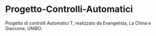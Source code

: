 # Progetto-Controlli-Automatici
Progetto di controlli Automatici T, realizzato da Evangelista, La China e Giaccone, UNIBO.

